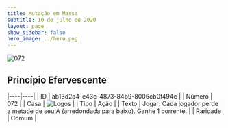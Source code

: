 ```yaml
---
title: Mutação em Massa
subtitle: 10 de julho de 2020
layout: page
show_sidebar: false
hero_image: ../hero.png
---
```


![072](https://cdn.keyforgegame.com/media/card_front/pt/479_072_9382CVHW3F7H_pt.png)

## Princípio Efervescente

|----|----|
| ID | ab13d2a4-e43c-4873-84b9-8006cb0f494e |
| Número | 072 |
| Casa | ![Logos](https://archonarcana.com/images/thumb/c/ce/Logos.png/22px-Logos.png "Logos") |
| Tipo | Ação |
| Texto | Jogar: Cada jogador perde a metade de seu A (arredondada para baixo). Ganhe 1 corrente. |
| Raridade | Comum |
